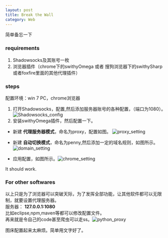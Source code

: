 ```yaml
---
layout: post
title: Break the Wall
category: Web
---
```


简单备忘一下

### requirements

1. Shadowsocks及其账号一枚
2. 浏览器插件（chrome下的swithyOmega 或者 搜狗浏览器下的swithySharp 或者foxfire里面的其他代理插件）

### steps

配置环境：win 7 PC，chrome浏览器
1.  打开Shadowsocks，配置,然后添加服务器账号的各种配置，（端口为1080）。  
![Shadowsocks_config][Shadowsocks_config]
2. 安装swithyOmega插件，然后配置一下。

  * 新建 **代理服务器模式**，命名为proxy，配置如图。
  ![proxy_setting][proxy_setting]  
  * 新建 **自动切换模式**，命名为penny,然后添加一定的域名规则，如图所示。
  ![domain_setting][domain_setting]  

  * 应用配置，如图所示。![chrome_setting][chrome_setting]

It should work.

### For other softwares

以上只是为了浏览器可以突破天际，为了发挥全部功能，让其他软件都可以无限制，就要设置代理服务器。  
服务器： **127.0.0.1:1080**  
比如eclipse,npm,maven等都可以修改配置文件。  
再来就是令自己的code甚至爬虫可以走ss。![python_proxy][python_proxy]  

图床配置起来太麻烦。简单用文字好了。

[Shadowsocks_config]:http://7xpv97.com1.z0.glb.clouddn.com/break_the_wall_01.jpg
[proxy_setting]:http://7xpv97.com1.z0.glb.clouddn.com/proxy_settings.png
[domain_setting]:http://7xpv97.com1.z0.glb.clouddn.com/domain_settings.png
[chrome_setting]:http://7xpv97.com1.z0.glb.clouddn.com/chrome_settings.png
[python_proxy]:http://7xpv97.com1.z0.glb.clouddn.com/python_proxy.png
